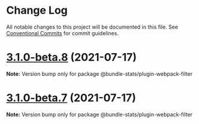 # Change Log

All notable changes to this project will be documented in this file.
See [Conventional Commits](https://conventionalcommits.org) for commit guidelines.

# [3.1.0-beta.8](https://github.com/relative-ci/bundle-stats/compare/v3.1.0-beta.7...v3.1.0-beta.8) (2021-07-17)

**Note:** Version bump only for package @bundle-stats/plugin-webpack-filter





# [3.1.0-beta.7](https://github.com/relative-ci/bundle-stats/compare/v3.1.0-beta.6...v3.1.0-beta.7) (2021-07-17)

**Note:** Version bump only for package @bundle-stats/plugin-webpack-filter
